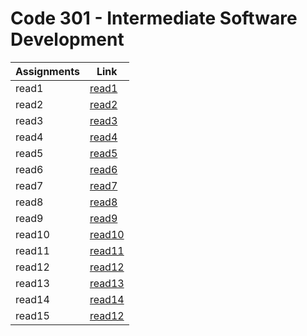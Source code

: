 # Code 301 - Intermediate Software Development

| Assignments|             Link             |
| -----------|------------------------------|
|  read1     |  [read1](read301-1.md)       |
|  read2     |  [read2](read301-2.md)       |
|  read3     |  [read3](read301-3.md)       |
|  read4     |  [read4](read301-4.md)       |
|  read5     |  [read5](read301-5.md)       |
|  read6     |  [read6](read301-6.md)       |
|  read7     |  [read7](read301-7.md)       |
|  read8     |  [read8](read301-8.md)       |
|  read9     |  [read9](read301-9.md)       |
|  read10    |  [read10](read301-10.md)     |
|  read11    |  [read11](read301-11.md)     |
|  read12    |  [read12](read301-12.md)     |
|  read13    |  [read13](read301-13.md)     |
|  read14    |  [read14](read301-14.md)     |
|  read15    |  [read12](read301-15.md)     |